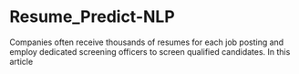 # Resume_Predict-NLP
Companies often receive thousands of resumes for each job posting and employ dedicated screening officers to screen qualified candidates. In this article
